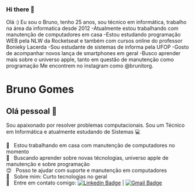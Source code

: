 ### Hi there 👋

<!--
**brunitorg/brunitorg** is a ✨ _special_ ✨ repository because its `README.md` (this file) appears on your GitHub profile.

Here are some ideas to get you started:

- 🔭 I’m currently working on ...
- 🌱 I’m currently learning ...
- 👯 I’m looking to collaborate on ...
- 🤔 I’m looking for help with ...
- 💬 Ask me about ...
- 📫 How to reach me: ...
- 😄 Pronouns: ...
- ⚡ Fun fact: ...
-->
Olá :) Eu sou o Bruno, tenho 25 anos, sou técnico em informática, trabalho na área da informatica desde 2012
  -Atualmente estou trabalhando com manutenção de computadores em casa 
  -Estou estudando programação WEB pela NLW da Rocketseat e também com cursos online do professor Bonieky Lacerda
  -Sou estudante de sistemas de informa  pela UFOP
  -Gosto de acompanhar novos lança de smartphones em geral
  -Busco aprender mais sobre o universo apple, tanto em questão de manutenção como programação
  Me encontrem no instagram como @brunitorg. 

# Bruno Gomes

## Olá pessoal 👋
Sou apaixonado por resolver problemas computacionais.
Sou um Técnico em Informática e atualmente estudando de Sistemas :computer:

 :rocket:  &nbsp; Estou trabalhando em casa com manutenção de computadores no momento
 <br/> :purple_heart: &nbsp; Buscando aprender sobre novas técnologias, universo apple de manutenção e sobre programação
 <br/> :blush: &nbsp; Posso te ajudar com suporte e manutenção em computadores
 <br/> 💬  &nbsp; Sobre mim: Curto tecnologias no geral
 <br/> :email: &nbsp; Entre em contato comigo: [![Linkedin Badge](https://img.shields.io/badge/-Bruno%20Gomes-blue?style=flat-square&logo=Linkedin&logoColor=white&link=https://www.linkedin.com/in/brunitorg/)](https://www.linkedin.com/in/brunitorg/) 
| 
[![Gmail Badge](https://img.shields.io/badge/-brun1994@gmail.com-c14438?style=flat-square&logo=Gmail&logoColor=white&link=mailto:brun1994@gmail.com)](mailto:brun1994@gmail.com)
